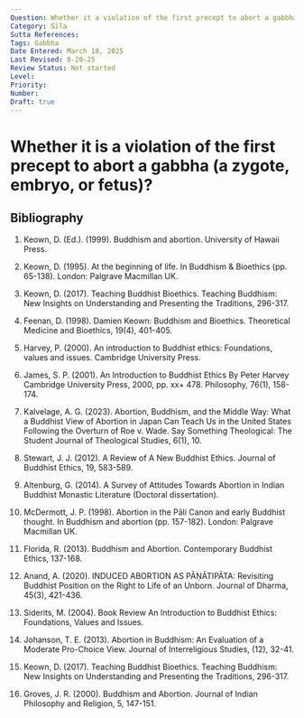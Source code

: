 ```yaml
---
Question: Whether it a violation of the first precept to abort a gabbha (a zygote, embryo, or fetus)?
Category: Sīla
Sutta References:
Tags: Gabbha
Date Entered: March 18, 2025
Last Revised: 8-20-25
Review Status: Not started
Level:
Priority:
Number:
Draft: true
---
```


# Whether it is a violation of the first precept to abort a gabbha (a zygote, embryo, or fetus)?

## Bibliography

1. Keown, D. (Ed.). (1999). Buddhism and abortion. University of Hawaii Press.

2. Keown, D. (1995). At the beginning of life. In Buddhism & Bioethics (pp. 65-138). London: Palgrave Macmillan UK.

3. Keown, D. (2017). Teaching Buddhist Bioethics. Teaching Buddhism: New Insights on Understanding and Presenting the Traditions, 296-317.

4. Feenan, D. (1998). Damien Keown: Buddhism and Bioethics. Theoretical Medicine and Bioethics, 19(4), 401-405.

5. Harvey, P. (2000). An introduction to Buddhist ethics: Foundations, values and issues. Cambridge University Press.

6. James, S. P. (2001). An Introduction to Buddhist Ethics By Peter Harvey Cambridge University Press, 2000, pp. xx+ 478. Philosophy, 76(1), 158-174.

7. Kalvelage, A. G. (2023). Abortion, Buddhism, and the Middle Way: What a Buddhist View of Abortion in Japan Can Teach Us in the United States Following the Overturn of Roe v. Wade. Say Something Theological: The Student Journal of Theological Studies, 6(1), 10.

8. Stewart, J. J. (2012). A Review of A New Buddhist Ethics. Journal of Buddhist Ethics, 19, 583-589.

9. Altenburg, G. (2014). A Survey of Attitudes Towards Abortion in Indian Buddhist Monastic Literature (Doctoral dissertation).

10. McDermott, J. P. (1998). Abortion in the Pāli Canon and early Buddhist thought. In Buddhism and abortion (pp. 157-182). London: Palgrave Macmillan UK.

11. Florida, R. (2013). Buddhism and Abortion. Contemporary Buddhist Ethics, 137-168.

12. Anand, A. (2020). INDUCED ABORTION AS PĀṆĀTIPĀTA: Revisiting Buddhist Position on the Right to Life of an Unborn. Journal of Dharma, 45(3), 421-436.

13. Siderits, M. (2004). Book Review An Introduction to Buddhist Ethics: Foundations, Values and Issues.

14. Johanson, T. E. (2013). Abortion in Buddhism: An Evaluation of a Moderate Pro-Choice View. Journal of Interreligious Studies, (12), 32-41.

15. Keown, D. (2017). Teaching Buddhist Bioethics. Teaching Buddhism: New Insights on Understanding and Presenting the Traditions, 296-317.

16. Groves, J. R. (2000). Buddhism and Abortion. Journal of Indian Philosophy and Religion, 5, 147-151.

<!-- 

Notes:

Include comments by Tan Ajaan Geoff and Bhikkhu Bodhi, commentarial works, and literature in other sects

 -->
